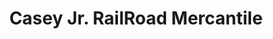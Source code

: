 ---
title: "Casey Jr. RailRoad Mercantile"
url: /lake-buena-vista/casey-jr-railroad-mercantile/
shop: Kiosk
---
